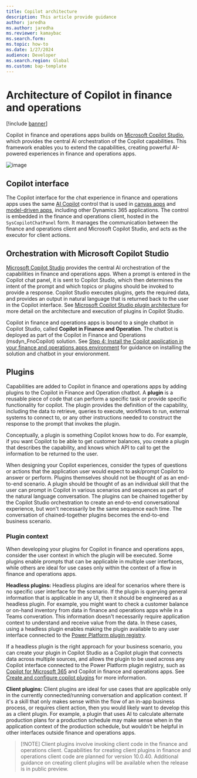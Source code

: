 ```yaml
---
title: Copilot architecture
description: This article provide guidance
author: jaredha
ms.author: jaredha
ms.reviewer: kamaybac
ms.search.form:
ms.topic: how-to
ms.date: 1/27/2024
audience: Developer
ms.search.region: Global
ms.custom: bap-template
---
```


# Architecture of Copilot in finance and operations

[!include [banner](../includes/banner.md)]

Copilot in finance and operations apps builds on [Microsoft Copilot Studio](https://learn.microsoft.com/microsoft-copilot-studio/fundamentals-what-is-copilot-studio), which provides the central AI orchestration of the Copilot capabilities. This framework enables you to extend the capabilities, creating powerful AI-powered experiences in finance and operations apps. 

![image](https://github.com/MicrosoftDocs/Dynamics-365-Operations/assets/22238733/77fe0b54-c896-41c2-b969-5a46e5c13194)

## Copilot interface
The Copilot interface for the chat experience in finance and operations apps uses the same [AI Copilot](https://learn.microsoft.com/power-apps/maker/canvas-apps/ai-overview) control that is used in [canvas apps](https://learn.microsoft.com/power-apps/maker/canvas-apps/add-ai-copilot) and [model-driven apps](https://learn.microsoft.com/power-apps/maker/model-driven-apps/add-ai-copilot), including other Dynamics 365 applications. The control is embedded in the finance and operations client, hosted in the `SysCopilotChatPanel` form. It manages the communication between the finance and operations client and Microsoft Copilot Studio, and acts as the executor for client actions.

## Orchestration with Microsoft Copilot Studio
[Microsoft Copilot Studio](https://learn.microsoft.com/microsoft-copilot-studio/fundamentals-what-is-copilot-studio) provides the central AI orchestration of the capabilities in finance and operations apps. When a prompt is entered in the Copilot chat panel, it is sent to Copilot Studio, which then determines the intent of the prompt and which topics or plugins should be invoked to provide a response. Copilot Studio executes plugins, gets the required data, and provides an output in natural language that is returned back to the user in the Copilot interface. See [Microsoft Copilot Studio plugin architecture](https://learn.microsoft.com/microsoft-copilot-studio/copilot-plugins-architecture) for more detail on the architecture and execution of plugins in Copilot Studio.

Copilot in finance and operations apps is bound to a single chatbot in Copilot Studio, called **Copilot in Finance and Operation**. The chatbot is deployed as part of the Copilot in Finance and Operations (msdyn_FnoCopilot) solution. See [Step 4: Install the Copilot application in your finance and operations apps environment](https://learn.microsoft.com/dynamics365/fin-ops-core/dev-itpro/copilot/enable-copilot#step-4-install-the-copilot-application-in-your-finance-and-operations-apps-environment) for guidance on installing the solution and chatbot in your envioronment.

## Plugins
Capabilities are added to Copilot in finance and operations apps by adding plugins to the Copilot in Finance and Operation chatbot. A **plugin** is a reusable piece of code that can perform a specific task or provide specific functionality for copilot. The plugin provides the definition of the capability, including the data to retrieve, queries to execute, workflows to run, external systems to connect to, or any other instructions needed to construct the response to the prompt that invokes the plugin. 

Conceptually, a plugin is something Copilot knows how to do. For example, if you want Copilot to be able to get customer balances, you create a plugin that describes the capability, and knows which API to call to get the information to be returned to the user.

When designing your Copilot experiences, consider the types of questions or actions that the application user would expect to ask/prompt Copilot to answer or perform. Plugins themselves should not be thought of as an end-to-end scenario. A plugin should be thought of as an individual skill that the user can prompt in Copilot in various scenarios and sequences as part of the natural language conversation. The plugins can be chained together by the Copilot Studio orchestration to create an end-to-end conversational experience, but won't necessarily be the same sequence each time. The conversation of chained-together plugins becomes the end-to-end business scenario.

### Plugin context
When developing your plugins for Copilot in finance and operations apps, consider the user context in which the plugin will be executed. Some plugins enable prompts that can be applicable in multiple user interfaces, while others are ideal for use cases only within the context of a flow in finance and operations apps.

**Headless plugins:** Headless plugins are ideal for scenarios where there is no specific user interface for the scenario. If the plugin is querying general information that is applicable in any UI, then it should be engineered as a headless plugin. For example, you might want to check a customer balance or on-hand inventory from data in finance and operations apps while in a Teams converation. This information doesn't necessarily require application context to understand and receive value from the data. In these cases, using a headless plugin enables making the plugin available to any user interface connected to the [Power Platform plugin registry](https://learn.microsoft.com/microsoft-copilot-studio/copilot-plugins-architecture#business-applications-and-power-platform-plugin-registry).

If a headless plugin is the right approach for your business scenario, you can create your plugin in Copilot Studio as a Copilot plugin that connects data across multiple sources, and allows the plugin to be used across any Copilot interface connected to the Power Platform plugin registry, such as [Copilot for Microsoft 365](https://www.microsoft.com/microsoft-365/copilot-for-work) and Copilot in finance and operations apps. See [Create and configure copilot plugins](https://learn.microsoft.com/microsoft-copilot-studio/copilot-plugins-overview) for more information.

**Client plugins:** Client plugins are ideal for use cases that are applicable only in the currently connected/running conversation and application context. If it's a skill that only makes sense within the flow of an in-app business process, or requires client action, then you would likely want to develop this as a client plugin. For example, a plugin that uses AI to calculate alternate production plans for a production schedule may make sense when in the application context of the production schedule, but wouldn't be helpful in other interfaces outside finance and operations apps.

> [!NOTE] Client plugins involve invoking client code in the finance and operations client. Capabilities for creating client plugins in finance and operations client code are planned for version 10.0.40. Additional guidance on creating client plugins will be available when the release is in public preview.
